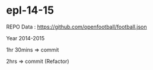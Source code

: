 # epl-14-15

REPO Data :
https://github.com/openfootball/football.json


Year 2014-2015

1hr 30mins  =>  commit

2hrs   =>  commit (Refactor)
